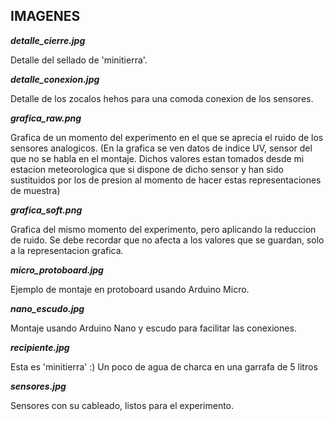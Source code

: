 ## IMAGENES

***detalle_cierre.jpg***

Detalle del sellado de 'minitierra'.


***detalle_conexion.jpg***

Detalle de los zocalos hehos para una comoda conexion de los sensores.


***grafica_raw.png***

Grafica de un momento del experimento en el que se aprecia el ruido de los sensores analogicos.
(En la grafica se ven datos de indice UV, sensor del que no se habla en el montaje. Dichos valores estan tomados desde mi estacion meteorologica que si dispone de dicho sensor y han sido sustituidos por los de presion al momento de hacer estas representaciones de muestra)


***grafica_soft.png***

Grafica del mismo momento del experimento, pero aplicando la reduccion de ruido.
Se debe recordar que no afecta a los valores que se guardan, solo a la representacion grafica.


***micro_protoboard.jpg***

Ejemplo de montaje en protoboard usando Arduino Micro. 


***nano_escudo.jpg***

Montaje usando Arduino Nano y escudo para facilitar las conexiones.


***recipiente.jpg***

Esta es 'minitierra' :)
Un poco de agua de charca en una garrafa de 5 litros


***sensores.jpg***

Sensores con su cableado, listos para el experimento.
